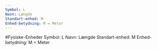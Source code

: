 ```yaml
---
Symbol: L
Navn: Længde
Standart-enhed: M
Enhed-betydning: M = Meter
---
```

#Fysiske-Enheder
Symbol: L
Navn: Længde
Standart-enhed: M
Enhed-betydning: M = Meter